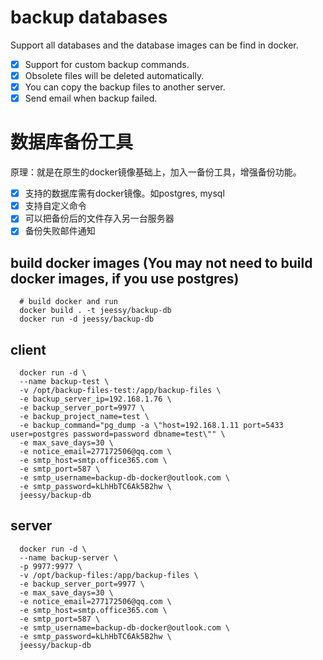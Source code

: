 # backup databases
  Support all databases and the database images can be find in docker.
  - [X] Support for custom backup commands.
  - [X] Obsolete files will be deleted automatically.
  - [X] You can copy the backup files to another server.
  - [x] Send email when backup failed.

# 数据库备份工具
  原理：就是在原生的docker镜像基础上，加入一备份工具，增强备份功能。
  - [X] 支持的数据库需有docker镜像。如postgres, mysql
  - [X] 支持自定义命令
  - [X] 可以把备份后的文件存入另一台服务器
  - [X] 备份失败邮件通知

## build docker images (You may not need to build docker images, if you use postgres)
```
  # build docker and run
  docker build . -t jeessy/backup-db
  docker run -d jeessy/backup-db
```

## client
```
  docker run -d \
  --name backup-test \
  -v /opt/backup-files-test:/app/backup-files \
  -e backup_server_ip=192.168.1.76 \
  -e backup_server_port=9977 \
  -e backup_project_name=test \
  -e backup_command="pg_dump -a \"host=192.168.1.11 port=5433 user=postgres password=password dbname=test\"" \
  -e max_save_days=30 \
  -e notice_email=277172506@qq.com \
  -e smtp_host=smtp.office365.com \
  -e smtp_port=587 \
  -e smtp_username=backup-db-docker@outlook.com \
  -e smtp_password=kLhHbTC6Ak5B2hw \
  jeessy/backup-db
```
  
## server
```
  docker run -d \
  --name backup-server \
  -p 9977:9977 \
  -v /opt/backup-files:/app/backup-files \
  -e backup_server_port=9977 \
  -e max_save_days=30 \
  -e notice_email=277172506@qq.com \
  -e smtp_host=smtp.office365.com \
  -e smtp_port=587 \
  -e smtp_username=backup-db-docker@outlook.com \
  -e smtp_password=kLhHbTC6Ak5B2hw \
  jeessy/backup-db
```